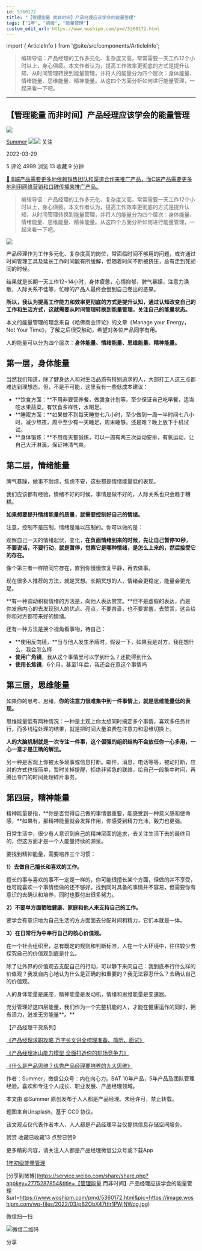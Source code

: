```yaml
---
id: 5360172
title: "【管理能量 而非时间】产品经理应该学会的能量管理"
tags: ["1年", "初级", "能量管理"]
custom_edit_url: https://www.woshipm.com/pmd/5360172.html
---
```

import { ArticleInfo } from '@site/src/components/ArticleInfo';

<ArticleInfo
    author="Summer"
    authorLink="https://www.woshipm.com/u/718170"
    published="2022-03-29"
    views={4999}
    comments={5}
    collects={13}
/>

> 编辑导语：产品经理的工作多元化、复杂度又高，常常需要一天工作12个小时以上，身心俱疲。本文作者认为，提高工作效率更彻底的方式是提升认知，从时间管理转换到能量管理，并将人的能量分为四个层次：身体能量、情绪能量、思维能量、精神能量。从这四个方面分析如何进行能量管理，一起来看一下吧。

---

## 【管理能量 而非时间】产品经理应该学会的能量管理

[![](https://image.woshipm.com/wp-files/2021/11/Byg4Aff1GaLQm3ccGlzw.jpg!/both/72x72)](https://www.woshipm.com/u/718170)

[Summer](https://www.woshipm.com/u/718170) ![](https://static.woshipm.com/tag/1101_1@2x.png)![](https://static.woshipm.com/tag/1301_1@2x.png) 关注

2022-03-29

5 评论 4999 浏览 13 收藏 9 分钟

[🔗 B端产品需要更多地依赖销售团队和渠道合作来推广产品，而C端产品需要更多地利用网络营销和口碑传播来推广产品..](https://ke.qidianla.com/courses/bcpm)

> 编辑导语：产品经理的工作多元化、复杂度又高，常常需要一天工作12个小时以上，身心俱疲。本文作者认为，提高工作效率更彻底的方式是提升认知，从时间管理转换到能量管理，并将人的能量分为四个层次：身体能量、情绪能量、思维能量、精神能量。从这四个方面分析如何进行能量管理，一起来看一下吧。

![](https://image.woshipm.com/wp-files/2022/03/pB2ObX47ttlr1PWjNWcg.jpg)

产品经理作为工作多元化、复杂度高的岗位，常面临时间不够用的问题，或许通过时间管理工具及延长工作时间能有所缓解，但随着时间不断被挤压，总有走到死胡同的时候。

结果就是长期一天工作12~14小时，身体疲惫，心情抑郁，脾气暴躁，注意力涣散，人际关系不佳等，忙碌的产品人最终会尝到自己卷出的恶果。

**所以，我认为提高工作能力和效率更彻底的方式是提升认知，通过认知改变自己的工作和生活方式，这就需要从时间管理转换到能量管理，关注自己的能量状态。**

本文的能量管理的理念来自《哈佛商业评论》的文章《Manage your Energy，Not Your Time》，了解之后很受触动，希望对各位产品同学有用。

人的能量可以分为四个层次：**身体能量、情绪能量、思维能量、精神能量。**

## 第一层，身体能量

当然我们知道，除了健身达人和对生活品质有特别追求的人，大部打工人这三点都难达到理想态。但，不是不可能，这里我有一些低成本建议：

*   **饮食方面：**不用非要营养餐，做膳食计划等，至少保证自己吃早餐，适当吃水果蔬菜，有饮食多样性，水喝足。
*   **睡眠方面：**如果做不到每天睡觉七八小时，至少做到一周一半时间七八小时，减少熬夜，周中至少有一天睡足，周末睡够。还是难？晚上放下手机试试。
*   **身体锻炼：**不用每天都锻炼，可以一周有两三次运动安排，有氧运动，让自己大汗淋漓，保证神清气爽。

## 第二层，情绪能量

脾气暴躁，做事不耐烦，焦虑不安，这些都是情绪能量低的表现。

我们应该都有经验，情绪不好的时候，事情是做不好的，人际关系也只会趋于糟糕。

**如果想要提升情绪能量的质量，就需要控制好自己的情绪。**

注意，控制不是压制，情绪是难以压制的。你可以做的是：

观察自己一天的情绪起伏，变化，**在负面情绪到来的时候，先让自己暂停10秒，不要说话，不要行动，就是暂停，觉察它是哪种情绪，是怎么上来的，然后接受它的存在。**

像个第三者一样陪同它存在，直到你慢慢恢复平静，再去做事。

现在很多人推荐的方法，就是冥想。长期冥想的人，情绪会更稳定，能量会更充足。

**有一种调动积极情绪的方法是，向他人表达赞赏。**但不是虚假的表达，而是你发自内心的去发现别人的优点、亮点，不要吝啬，也不要害羞，去赞赏，这会给你和对方都带来好的情绪。

还有一种方法是换个视角看事物，待自己：

*   **使用反向镜，**当与他人发生矛盾时，假设一下，如果我是对方，我在想什么，我会怎么样
*   **使用广角镜**，我从这个事情里可以学到什么？还能得到什么
*   **使用长焦镜**，6个月，甚至1年后，我还会在意这个事情吗

## 第三层，思维能量

如果你的思考、思绪，**你的注意力很难集中到一件事情上，就是思维能量低的表现。**

思维能量低有两种情况：一种是主观上你太想同时搞定多个事情，喜欢多任务并行，而多线程处理的结果，就是把时间大量浪费在注意力和思维切换上。

**人的大脑机制就是一次专注一件事，这个倔强的组织结构不会放任你一心多用，一心一意才是正确的解法。**

另一种是客观上你被太多琐事或信息打断。邮件，消息，电话等等，被动打断，应对的方式也很简单，暂时关掉提醒，拒绝非紧急的联络，给自己一段集中时间，再腾出专门的时间处理碎片事务。

## 第四层，精神能量

精神能量是指，**你是否觉得自己做的事情很重要，能感受到一种意义感和使命感，**如果有，那精神能量就会发挥作用，你感受到精力充沛，毅力也更强。

日常生活中，很少有人意识到自己的精神层面的追求，去关注生活下去的最终目的，但这方面才是一个人能量持续的源泉。

要找到精神能量，需要培养三个习惯：

**1）去做自己擅长和喜欢的工作。**

擅长的事与喜欢的事不一定是一样的，你可能很擅长某个方面，但做的并不享受，也可能喜欢一个事情但做的还不够好。找到同时具备的事情并不容易，但需要你有意识的去确认和培养，同时也要付出很多努力。

**2）不要单方面牺牲健康、家庭和他人来支持自己的工作。**

要学会有意识地为自己生活的方方面面去分配时间和精力，它们本就是一体。

**3）在日常行为中奉行自己的核心价值观。**

在一个社会组织里，总有既定的规则和判断标准，人在一个大环境中，往往较少去探究自己的价值观到底是什么。

除了让外界的价值观去支配自己的行动，可以静下来问自己：我到底奉行什么样的价值观？我发自内心地认为什么是正确的和重要的？我无法容忍什么？去确认自己的价值观。

人的身体能量是底座，精神能量是发动机，情绪和思维能量是变速器。

充分管理好这四层能量，我们作为一个完整机能的人，才能在健康运作的同时，拥有活力，迸发无穷能量**。**

【产品经理干货系列】

[《产品经理求职攻略 万字长文讲全梳理准备、简历、面试》](https://coffee.pmcaff.com/article/x1Q9qgvOQP)

[《产品经理冰山能力模型 全面打造你的职场竞争力》](https://coffee.pmcaff.com/article/a1LRbm2nLZ)

[《什么是产品思维？优秀产品经理要培养的九大思维》](http://www.woshipm.com/pmd/5355198.html)

作者：Summer，微信公众号：内在向心力。BAT 10年产品，5年产品及团队管理经验。喜欢和专注个人成长、职业发展、产品经理领域。

本文由 @Summer 原创发布于人人都是产品经理。未经许可，禁止转载。

题图来自Unsplash，基于 CC0 协议。

该文观点仅代表作者本人，人人都是产品经理平台仅提供信息存储空间服务。

赞赏 收藏已收藏13 点赞已赞9

更多精彩内容，请关注人人都是产品经理微信公众号或下载App

[1年](https://www.woshipm.com/tag/1%e5%b9%b4)[初级](https://www.woshipm.com/tag/%e5%88%9d%e7%ba%a7)[能量管理](https://www.woshipm.com/tag/%e8%83%bd%e9%87%8f%e7%ae%a1%e7%90%86)

[分享到微博](https://service.weibo.com/share/share.php?appkey=2775287854&title=【管理能量 而非时间】产品经理应该学会的能量管理&url=https://www.woshipm.com/pmd/5360172.html&pic=https://image.woshipm.com/wp-files/2022/03/pB2ObX47ttlr1PWjNWcg.jpg)

微信扫一扫

![微信二维码](https://api.pwmqr.com/qrcode/create/?url=https://www.woshipm.com/pmd/5360172.html)

分享